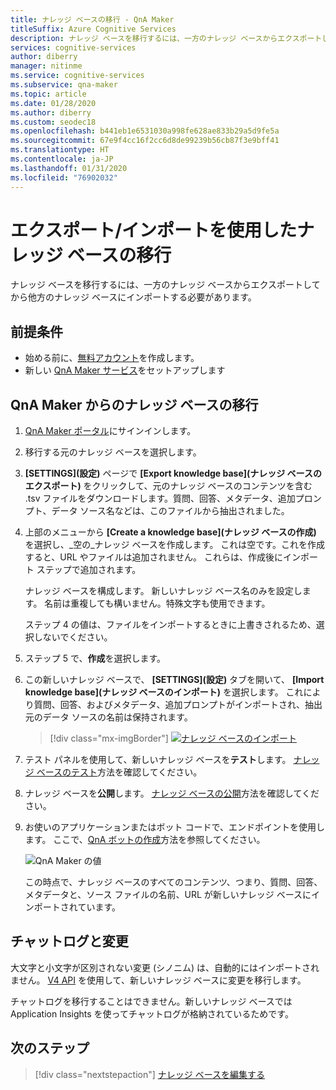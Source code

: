 ```yaml
---
title: ナレッジ ベースの移行 - QnA Maker
titleSuffix: Azure Cognitive Services
description: ナレッジ ベースを移行するには、一方のナレッジ ベースからエクスポートしてから他方のナレッジ ベースにインポートする必要があります。
services: cognitive-services
author: diberry
manager: nitinme
ms.service: cognitive-services
ms.subservice: qna-maker
ms.topic: article
ms.date: 01/28/2020
ms.author: diberry
ms.custom: seodec18
ms.openlocfilehash: b441eb1e6531030a998fe628ae833b29a5d9fe5a
ms.sourcegitcommit: 67e9f4cc16f2cc6d8de99239b56cb87f3e9bff41
ms.translationtype: HT
ms.contentlocale: ja-JP
ms.lasthandoff: 01/31/2020
ms.locfileid: "76902032"
---
```

# <a name="migrate-a-knowledge-base-using-export-import"></a>エクスポート/インポートを使用したナレッジ ベースの移行

ナレッジ ベースを移行するには、一方のナレッジ ベースからエクスポートしてから他方のナレッジ ベースにインポートする必要があります。

## <a name="prerequisites"></a>前提条件

* 始める前に、[無料アカウント](https://azure.microsoft.com/free/?WT.mc_id=A261C142F)を作成します。
* 新しい [QnA Maker サービス](../How-To/set-up-qnamaker-service-azure.md)をセットアップします

## <a name="migrate-a-knowledge-base-from-qna-maker"></a>QnA Maker からのナレッジ ベースの移行
1. [QnA Maker ポータル](https://qnamaker.ai)にサインインします。
1. 移行する元のナレッジ ベースを選択します。

1. **[SETTINGS]\(設定\)** ページで **[Export knowledge base]\(ナレッジ ベースのエクスポート\)** をクリックして、元のナレッジ ベースのコンテンツを含む .tsv ファイルをダウンロードします。質問、回答、メタデータ、追加プロンプト、データ ソース名などは、このファイルから抽出されました。

1. 上部のメニューから **[Create a knowledge base]\(ナレッジ ベースの作成\)** を選択し、_空の_ナレッジ ベースを作成します。 これは空です。これを作成すると、URL やファイルは追加されません。 これらは、作成後にインポート ステップで追加されます。

    ナレッジ ベースを構成します。 新しいナレッジ ベース名のみを設定します。 名前は重複しても構いません。特殊文字も使用できます。

    ステップ 4 の値は、ファイルをインポートするときに上書きされるため、選択しないでください。

1. ステップ 5 で、**作成**を選択します。

1. この新しいナレッジ ベースで、 **[SETTINGS]\(設定\)** タブを開いて、 **[Import knowledge base]\(ナレッジ ベースのインポート\)** を選択します。 これにより質問、回答、およびメタデータ、追加プロンプトがインポートされ、抽出元のデータ ソースの名前は保持されます。

   > [!div class="mx-imgBorder"]
   > [![ナレッジ ベースのインポート](../media/qnamaker-how-to-migrate-kb/Import.png)](../media/qnamaker-how-to-migrate-kb/Import.png#lightbox)

1. テスト パネルを使用して、新しいナレッジ ベースを**テスト**します。 [ナレッジ ベースのテスト](../How-To/test-knowledge-base.md)方法を確認してください。
1. ナレッジ ベースを**公開**します。 [ナレッジ ベースの公開](../Quickstarts/create-publish-knowledge-base.md#publish-the-knowledge-base)方法を確認してください。
1. お使いのアプリケーションまたはボット コードで、エンドポイントを使用します。 ここで、[QnA ボットの作成](../Tutorials/create-qna-bot.md)方法を参照してください。

    ![QnA Maker の値](../media/qnamaker-how-to-migrate-kb/qnamaker-settings-kbid-key.png)

    この時点で、ナレッジ ベースのすべてのコンテンツ、つまり、質問、回答、メタデータと、ソース ファイルの名前、URL が新しいナレッジ ベースにインポートされています。

## <a name="chat-logs-and-alterations"></a>チャットログと変更
大文字と小文字が区別されない変更 (シノニム) は、自動的にはインポートされません。 [V4 API](https://go.microsoft.com/fwlink/?linkid=2092179) を使用して、新しいナレッジ ベースに変更を移行します。

チャットログを移行することはできません。新しいナレッジ ベースでは Application Insights を使ってチャットログが格納されているためです。

## <a name="next-steps"></a>次のステップ

> [!div class="nextstepaction"]
> [ナレッジ ベースを編集する](../How-To/edit-knowledge-base.md)
